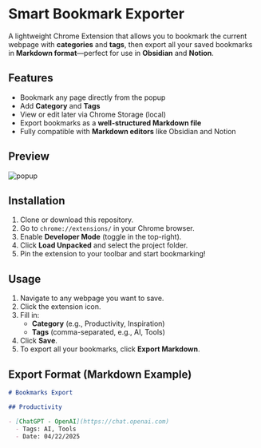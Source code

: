 # Smart Bookmark Exporter

A lightweight Chrome Extension that allows you to bookmark the current webpage with **categories** and **tags**, then export all your saved bookmarks in **Markdown format**—perfect for use in **Obsidian** and **Notion**.

## Features

- Bookmark any page directly from the popup
- Add **Category** and **Tags**
- View or edit later via Chrome Storage (local)
- Export bookmarks as a **well-structured Markdown file**
- Fully compatible with **Markdown editors** like Obsidian and Notion

## Preview

![popup](./screenshots/popup-preview.png)

## Installation

1. Clone or download this repository.
2. Go to `chrome://extensions/` in your Chrome browser.
3. Enable **Developer Mode** (toggle in the top-right).
4. Click **Load Unpacked** and select the project folder.
5. Pin the extension to your toolbar and start bookmarking!

## Usage

1. Navigate to any webpage you want to save.
2. Click the extension icon.
3. Fill in:
   - **Category** (e.g., Productivity, Inspiration)
   - **Tags** (comma-separated, e.g., AI, Tools)
4. Click **Save**.
5. To export all your bookmarks, click **Export Markdown**.

## Export Format (Markdown Example)

```markdown
# Bookmarks Export

## Productivity

- [ChatGPT - OpenAI](https://chat.openai.com)
  - Tags: AI, Tools
  - Date: 04/22/2025
```
